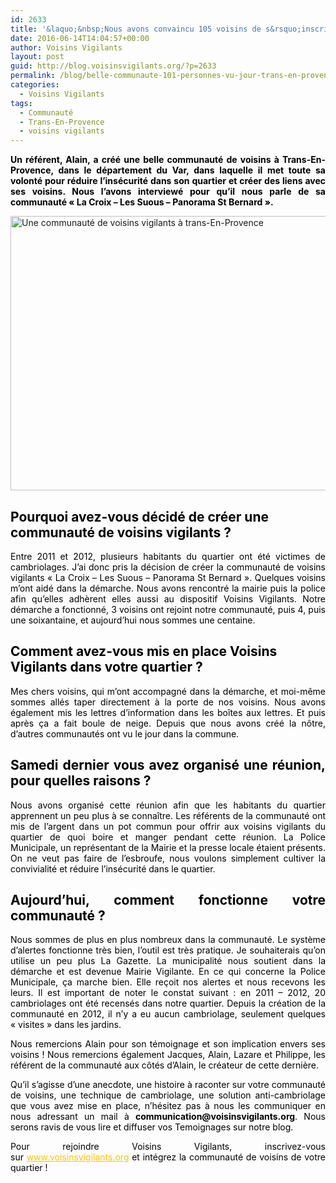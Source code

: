 ```yaml
---
id: 2633
title: '&laquo;&nbsp;Nous avons convaincu 105 voisins de s&rsquo;inscrire dans notre communauté&nbsp;&raquo;'
date: 2016-06-14T14:04:57+00:00
author: Voisins Vigilants
layout: post
guid: http://blog.voisinsvigilants.org/?p=2633
permalink: /blog/belle-communaute-101-personnes-vu-jour-trans-en-provence/
categories:
  - Voisins Vigilants
tags:
  - Communauté
  - Trans-En-Provence
  - voisins vigilants
---
```

<p style="text-align: justify;">
  <span style="color: #000000;"><strong>Un référent, Alain, a créé une belle communauté de voisins à Trans-En-Provence, dans le département du Var, dans laquelle il met toute sa volonté pour réduire l&rsquo;insécurité dans son quartier et créer des liens avec ses voisins. Nous l&rsquo;avons interviewé pour qu&rsquo;il nous parle de sa communauté &laquo;&nbsp;La Croix &#8211; Les Suous &#8211; Panorama St Bernard&nbsp;&raquo;.</strong></span>
</p>

<p style="text-align: justify;">
  <a href="./../../images/2016/06/55182-O831O13.jpg"><img class="aligncenter wp-image-2650 size-full" src="./../../images/2016/06/55182-O831O13.jpg" alt="Une communauté de voisins vigilants à trans-En-Provence" width="800" height="439" /></a>
</p>

## <span style="color: #000000;"><strong>Pourquoi avez-vous décidé de créer une communauté de voisins vigilants ?</strong></span>

<p style="text-align: justify;">
  <span style="color: #000000;">Entre 2011 et 2012, plusieurs habitants du quartier ont été victimes de cambriolages. J&rsquo;ai donc pris la décision de créer la communauté de voisins vigilants &laquo;&nbsp;La Croix &#8211; Les Suous &#8211; Panorama St Bernard&nbsp;&raquo;. Quelques voisins m&rsquo;ont aidé dans la démarche. Nous avons rencontré la mairie puis la police afin qu&rsquo;elles adhèrent elles aussi au dispositif Voisins Vigilants. Notre démarche a fonctionné, 3 voisins ont rejoint notre communauté, puis 4, puis une soixantaine, et aujourd&rsquo;hui nous sommes une centaine</span>.
</p>

<h2 style="font-weight: inherit; color: #000000;">
  <span style="font-weight: inherit; font-style: inherit;"><strong style="font-style: inherit;">Comment avez-vous mis en place Voisins Vigilants dans votre quartier ?</strong></span>
</h2>

<p style="text-align: justify;">
  <span style="color: #000000;">Mes chers voisins, qui m&rsquo;ont accompagné dans la démarche, et moi-même sommes allés taper directement à la porte de nos voisins. Nous avons également mis les lettres d&rsquo;information dans les boîtes aux lettres. Et puis après ça a fait boule de neige. Depuis que nous avons créé la nôtre, d&rsquo;autres communautés ont vu le jour dans la commune.</span>
</p>

<h2 style="text-align: justify;">
  <span style="color: #000000;"><strong>Samedi dernier vous avez organisé une réunion, pour quelles raisons ?</strong></span>
</h2>

<p style="text-align: justify;">
  <span style="color: #000000;">Nous avons organisé cette réunion afin que les habitants du quartier apprennent un peu plus à se connaître. Les référents de la communauté ont mis de l&rsquo;argent dans un pot commun pour offrir aux voisins vigilants du quartier de quoi boire et manger pendant cette réunion. La Police Municipale, un représentant de la Mairie et la presse locale étaient présents. On ne veut pas faire de l’esbroufe, nous voulons simplement cultiver la convivialité et réduire l&rsquo;insécurité dans le quartier.</span>
</p>

<h2 style="text-align: justify;">
  <span style="color: #000000;"><strong>Aujourd&rsquo;hui, comment fonctionne votre communauté ?</strong></span>
</h2>

<p style="text-align: justify;">
  <span style="color: #000000;">Nous sommes de plus en plus nombreux dans la communauté. Le système d&rsquo;alertes fonctionne très bien, l&rsquo;outil est très pratique. Je souhaiterais qu&rsquo;on utilise un peu plus La Gazette. La municipalité nous soutient dans la démarche et est devenue Mairie Vigilante. En ce qui concerne la Police Municipale, ça marche bien. Elle reçoit nos alertes et nous recevons les leurs. Il est important de noter le constat suivant : en 2011 &#8211; 2012, 20 cambriolages ont été recensés dans notre quartier. Depuis la création de la communauté en 2012, il n&rsquo;y a eu aucun cambriolage, seulement quelques &laquo;&nbsp;visites&nbsp;&raquo; dans les jardins.</span>
</p>

<p style="color: #000000; text-align: justify;">
  <span style="font-weight: inherit; font-style: inherit;">Nous remercions Alain pour son témoignage et son implication envers ses voisins ! Nous remercions également Jacques, Alain, Lazare et Philippe, les référent de la communauté aux côtés d&rsquo;Alain, le créateur de cette dernière.</span>
</p>

<p style="color: #000000; text-align: justify;">
  <span style="font-weight: inherit; font-style: inherit;">Qu’il s’agisse d’une anecdote, une histoire à raconter sur votre communauté de voisins, une technique de cambriolage, une solution anti-cambriolage que vous avez mise en place, n’hésitez pas à nous les communiquer en nous adressant un mail à <strong style="font-style: inherit;">communication</strong></span><strong style="font-style: inherit;">@voisinsvigilants.org</strong><span style="font-weight: inherit; font-style: inherit;">. Nous serons ravis de vous lire et diffuser vos Temoignages sur notre blog.</span>
</p>

<p style="color: #000000; text-align: justify;">
  <span style="font-weight: inherit; font-style: inherit;">Pour rejoindre Voisins Vigilants, inscrivez-vous sur </span><a style="font-weight: inherit; font-style: inherit; color: #fbc400;" href="http://www.voisinsvigilants.org/">www.voisinsvigilants.org</a><span style="font-weight: inherit; font-style: inherit;"> et intégrez la communauté de voisins de votre quartier !</span>
</p>